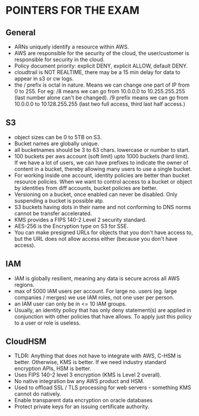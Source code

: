 # POINTERS FOR THE EXAM
## General
- ARNs uniquely identify a resource within AWS.
- AWS are responsible for the security of the cloud, the user/customer is responsible for security in the cloud. 
- Policy document priority: explicit DENY, explicit ALLOW, default DENY.
- cloudtrail is NOT REALTIME, there may be a 15 min delay for data to appear in s3 or cw logs. 
- the / prefix is octal in nature. Means we can change one part of IP from 0 to 255. For eg: /8 means we can go from 10.0.0.0 to 10.255.255.255 (last number alone can't be changed). /9 prefix means we can go from 10.0.0.0 to 10.128.255.255 (last two full access, third last half access.)
## S3
- object sizes can be 0 to 5TB on S3.
- Bucket names are globally unique.
- all bucketnames should be 3 to 63 chars. lowercase or number to start.
- 100 buckets per aws account (soft limit) upto 1000 buckets (hard limit). If we have a lot of users, we can have prefixes to indicate the owner of content in a bucket, thereby allowing many users to use a single bucket.
- For working inside one account, identity policies are better than bucket resource policies. When we want to control access to a bucket or object by identities from diff accounts, bucket policies are better. 
- Versioning on a bucket, once enabled can never be disabled. Only suspending a bucket is possible atp.
- S3 buckets having dots in their name and not conforming to DNS norms cannot be transfer accelerated. 
- KMS provides a FIPS 140-2 Level 2 security standard.
- AES-256 is the Encryption type on S3 for SSE.
- You can make presigned URLs for objects that you don't have access to, but the URL does not allow access either (because you don't have access).


## IAM
- IAM is globally resilient, meaning any data is secure across all AWS regions.
- max of 5000 IAM users per account. For large no. users (eg. large companies / merges) we use IAM roles, not one user per person.
- an IAM user can only be in <= 10 IAM groups.
- Usually, an identity policy that has only deny statement(s) are applied in conjunction with other policies that have allows. To apply just this policy to a user or role is useless.

## CloudHSM
- TLDR: Anything that does not have to integrate with AWS, C-HSM is better. Otherwise, KMS is better. If we need industry standard encryption APIs, HSM is better. 
- Uses FIPS 140-2 level 3 encryption (KMS is Level 2 overall).
- No native integration bw any AWS product and HSM.
- Used to offload SSL / TLS processing for web servers - something KMS cannot do natively.
- Enable transparent data encryption on oracle databases
- Protect private keys for an issuing certificate authority.